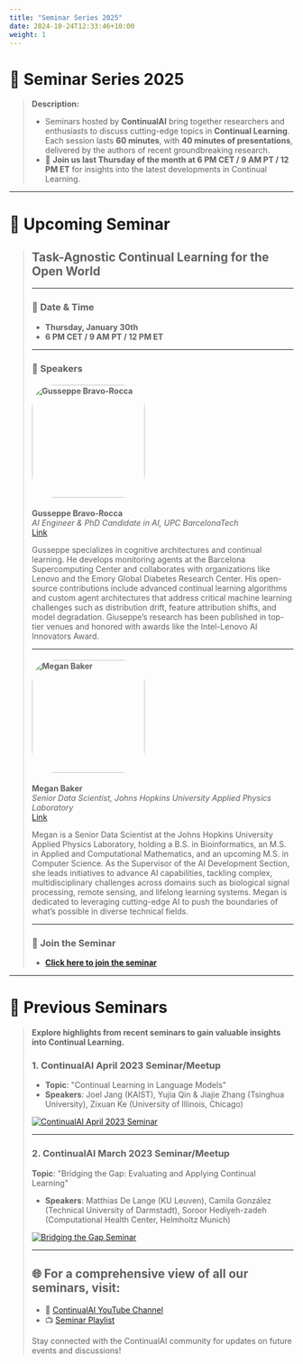 ```yaml
---
title: "Seminar Series 2025"
date: 2024-10-24T12:33:46+10:00
weight: 1
---
```


# 🌟 Seminar Series 2025

> **Description:**
>
> - Seminars hosted by **ContinualAI** bring together researchers and enthusiasts to discuss cutting-edge topics in **Continual Learning**. Each session lasts **60 minutes**, with **40 minutes of presentations**, delivered by the authors of recent groundbreaking research.
> - 📅 **Join us last Thursday of the month at 6 PM CET / 9 AM PT / 12 PM ET** for insights into the latest developments in Continual Learning.

---

# 📢 Upcoming Seminar

> ## **Task-Agnostic Continual Learning for the Open World**
>
> ---
>
> ### 📅 **Date & Time**
>
> - **Thursday, January 30th**
> - **6 PM CET / 9 AM PT / 12 PM ET**
>
> ---
>
> ### 🎤 **Speakers**
>
> #### <img src="{{ site.baseurl }}/images/seminar/2025s1/Guseppe_Bravo.jpg" alt="Gusseppe Bravo-Rocca" width="200px" height="200px" style="border-radius: 20%; margin-right: 20px;" />
>
> **Gusseppe Bravo-Rocca**  
> *AI Engineer & PhD Candidate in AI, UPC BarcelonaTech*  
> [Link](https://gusseppe.github.io)  
>
> Gusseppe specializes in cognitive architectures and continual learning. He develops monitoring agents at the Barcelona Supercomputing Center and collaborates with organizations like Lenovo and the Emory Global Diabetes Research Center. His open-source contributions include advanced continual learning algorithms and custom agent architectures that address critical machine learning challenges such as distribution drift, feature attribution shifts, and model degradation. Giuseppe’s research has been published in top-tier venues and honored with awards like the Intel-Lenovo AI Innovators Award.
>
> ---
>
> #### <img src="{{ site.baseurl }}/images/seminar/2025s1/Megan_Baker.jpg" alt="Megan Baker" width="200px" height="200px" style="border-radius: 20%; margin-right: 20px;" />
>
> **Megan Baker**  
> *Senior Data Scientist, Johns Hopkins University Applied Physics Laboratory*  
> [Link](https://www.linkedin.com/in/megan-baker-b6875396)
>
> Megan is a Senior Data Scientist at the Johns Hopkins University Applied Physics Laboratory, holding a B.S. in Bioinformatics, an M.S. in Applied and Computational Mathematics, and an upcoming M.S. in Computer Science. As the Supervisor of the AI Development Section, she leads initiatives to advance AI capabilities, tackling complex, multidisciplinary challenges across domains such as biological signal processing, remote sensing, and lifelong learning systems. Megan is dedicated to leveraging cutting-edge AI to push the boundaries of what’s possible in diverse technical fields.
>
> ---
>
> ### 🌟 **Join the Seminar**
>
> - [**Click here to join the seminar**](https://stanford.zoom.us/meeting/register/11J-qoejS9yeIqqyAlqGpw)  

---

# 🎥 Previous Seminars

> **Explore highlights from recent seminars to gain valuable insights into Continual Learning.**
>
> ### **1. ContinualAI April 2023 Seminar/Meetup**
> - **Topic**: "Continual Learning in Language Models"
> - **Speakers**: Joel Jang (KAIST), Yujia Qin & Jiajie Zhang (Tsinghua University), Zixuan Ke (University of Illinois, Chicago)
>
> [![ContinualAI April 2023 Seminar](https://img.youtube.com/vi/FmfRukpRKjg/0.jpg)](https://www.youtube.com/watch?v=FmfRukpRKjg)
>
> ---
>
> ### **2. ContinualAI March 2023 Seminar/Meetup**
> **Topic**: "Bridging the Gap: Evaluating and Applying Continual Learning"
> - **Speakers**: Matthias De Lange (KU Leuven), Camila González (Technical University of Darmstadt), Soroor Hediyeh-zadeh (Computational Health Center, Helmholtz Munich)
>
> [![Bridging the Gap Seminar](https://img.youtube.com/vi/T2IYBSyug6w/0.jpg)](https://www.youtube.com/watch?v=T2IYBSyug6w)
>
> ---
>
> ## 🌐 For a comprehensive view of all our seminars, visit:
> - 🎥 [ContinualAI YouTube Channel](https://www.youtube.com/@ContinualAI)
> - 📺 [Seminar Playlist](https://www.youtube.com/playlist?list=PLm6QXeaB-XkBMFxvgZvYjqhaPgGg8Um9Z)
>
> Stay connected with the ContinualAI community for updates on future events and discussions!
